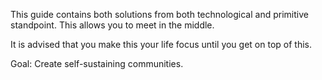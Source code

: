 This guide contains both solutions from both technological and primitive standpoint. This allows you to meet in the middle.

It is advised that you make this your life focus until you get on top of this.

Goal:
Create self-sustaining communities.
